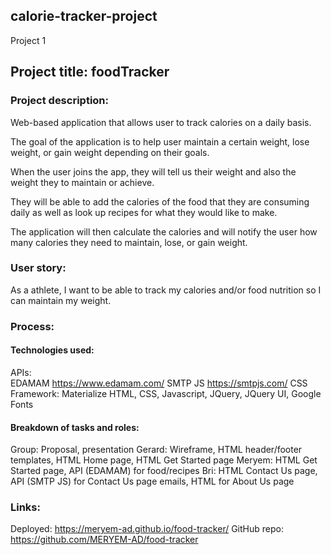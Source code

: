 ## calorie-tracker-project
Project 1

## Project title: foodTracker 


### Project description:  

Web-based application that allows user to track calories on a daily basis. 

The goal of the application is to help user maintain a certain weight, lose weight, or gain weight depending on their goals. 

When the user joins the app, they will tell us their weight and also the weight they to maintain or achieve.

They will be able to add the calories of the food that they are consuming daily as well as look up recipes for what they would like to make. 

The application will then calculate the calories and will notify the user how many calories they need to maintain, lose, or gain weight. 

### User story: 

As a athlete, I want to be able to track my calories and/or food nutrition so I can maintain my weight.


### Process:

#### Technologies used:
APIs:	
    EDAMAM  https://www.edamam.com/
    SMTP JS https://smtpjs.com/ 
CSS Framework: Materialize
HTML, CSS, Javascript, JQuery, JQuery UI, Google Fonts


#### Breakdown of tasks and roles:
Group: Proposal, presentation
Gerard: Wireframe, HTML header/footer templates, HTML Home page, HTML Get Started page
Meryem: HTML Get Started page, API (EDAMAM) for food/recipes
Bri: HTML Contact Us page, API (SMTP JS) for Contact Us page emails, HTML for About Us page


### Links: 

Deployed: https://meryem-ad.github.io/food-tracker/
GitHub repo: https://github.com/MERYEM-AD/food-tracker 
